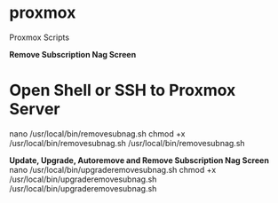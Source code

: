 # proxmox
Proxmox Scripts

**Remove Subscription Nag Screen**
# Open Shell or SSH to Proxmox Server
nano /usr/local/bin/removesubnag.sh
chmod +x /usr/local/bin/removesubnag.sh
/usr/local/bin/removesubnag.sh

**Update, Upgrade, Autoremove and Remove Subscription Nag Screen**
nano /usr/local/bin/upgraderemovesubnag.sh
chmod +x /usr/local/bin/upgraderemovesubnag.sh
/usr/local/bin/upgraderemovesubnag.sh

